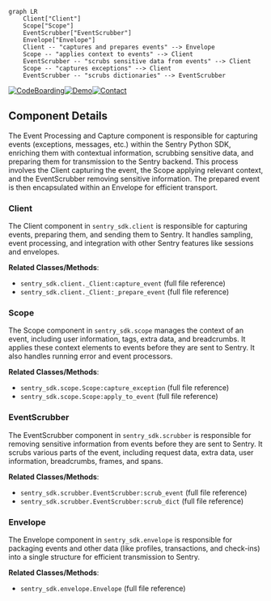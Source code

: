```mermaid
graph LR
    Client["Client"]
    Scope["Scope"]
    EventScrubber["EventScrubber"]
    Envelope["Envelope"]
    Client -- "captures and prepares events" --> Envelope
    Scope -- "applies context to events" --> Client
    EventScrubber -- "scrubs sensitive data from events" --> Client
    Scope -- "captures exceptions" --> Client
    EventScrubber -- "scrubs dictionaries" --> EventScrubber
```
[![CodeBoarding](https://img.shields.io/badge/Generated%20by-CodeBoarding-9cf?style=flat-square)](https://github.com/CodeBoarding/CodeBoarding)[![Demo](https://img.shields.io/badge/Try%20our-Demo-blue?style=flat-square)](https://www.codeboarding.org/demo)[![Contact](https://img.shields.io/badge/Contact%20us%20-%20codeboarding@gmail.com-lightgrey?style=flat-square)](mailto:codeboarding@gmail.com)

## Component Details

The Event Processing and Capture component is responsible for capturing events (exceptions, messages, etc.) within the Sentry Python SDK, enriching them with contextual information, scrubbing sensitive data, and preparing them for transmission to the Sentry backend. This process involves the Client capturing the event, the Scope applying relevant context, and the EventScrubber removing sensitive information. The prepared event is then encapsulated within an Envelope for efficient transport.

### Client
The Client component in `sentry_sdk.client` is responsible for capturing events, preparing them, and sending them to Sentry. It handles sampling, event processing, and integration with other Sentry features like sessions and envelopes.


**Related Classes/Methods**:

- `sentry_sdk.client._Client:capture_event` (full file reference)
- `sentry_sdk.client._Client:_prepare_event` (full file reference)


### Scope
The Scope component in `sentry_sdk.scope` manages the context of an event, including user information, tags, extra data, and breadcrumbs. It applies these context elements to events before they are sent to Sentry. It also handles running error and event processors.


**Related Classes/Methods**:

- `sentry_sdk.scope.Scope:capture_exception` (full file reference)
- `sentry_sdk.scope.Scope:apply_to_event` (full file reference)


### EventScrubber
The EventScrubber component in `sentry_sdk.scrubber` is responsible for removing sensitive information from events before they are sent to Sentry. It scrubs various parts of the event, including request data, extra data, user information, breadcrumbs, frames, and spans.


**Related Classes/Methods**:

- `sentry_sdk.scrubber.EventScrubber:scrub_event` (full file reference)
- `sentry_sdk.scrubber.EventScrubber:scrub_dict` (full file reference)


### Envelope
The Envelope component in `sentry_sdk.envelope` is responsible for packaging events and other data (like profiles, transactions, and check-ins) into a single structure for efficient transmission to Sentry.


**Related Classes/Methods**:

- `sentry_sdk.envelope.Envelope` (full file reference)